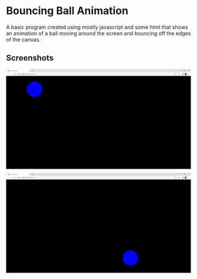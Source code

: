 # Bouncing Ball Animation

A basic program created using mostly javascript and some html that shows an animation 
of a ball moving around the screen and bouncing off the edges of the canvas. 

## Screenshots
<div style="display: flex; flex-direction: column; align-items: center;">
  <img src="assets/ball.png" alt="ball" style="margin-bottom: 10px;">
  <img src="assets/ball2.png" alt="ball2" style="margin-bottom: 10px;">
</div>
